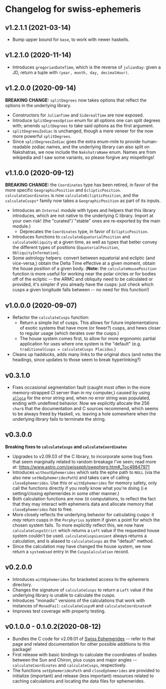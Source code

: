 # Changelog for swiss-ephemeris

## v1.2.1.1 (2021-03-14)

* Bump upper bound for `base`, to work with newer haskells.

## v1.2.1.0 (2020-11-14)

* Introduces `gregorianDateTime`, which is the reverse of `julianDay`: given a JD, return
  a tuple with `(year, month, day, decimalHour)`.

## v1.2.0.0 (2020-09-14)

**BREAKING CHANGE:** `splitDegrees` now takes options that reflect the options in the underlying library.

* Constructors for `JulianTime` and `SiderealTime` are now exposed.
* Introduce `SplitDegreesOption` enum for all options one can split degrees with; amends `splitDegrees` to take
  said options as the first argument.
* `splitDegreesZodiac` is unchanged, though a mere veneer for the now more powerful `splitDegrees`.
* Since `splitDegreesZodiac` goes the extra enum-mile to provide human-readable zodiac names, and the underlying
  library can also split on Nakshatras, we now include the `NakshatraName` enum. Names are from wikipedia
  and I saw some variants, so please forgive any mispellings!

## v1.1.0.0 (2020-09-12)

**BREAKING CHANGE:** the `Coordinates` type has been retired, in favor of the more specific
`GeographicPosition` and `EclipticPosition`. `calculateCoordinates` is now `calculateEclipticPosition`,
and the `calculateCusps*` family now takes a `GeographicPosition` as part of its inputs.

* Introduces an `Internal` module with types and helpers that this library introduces,
  which are not native to the underlying C library. Import at your own risk! (the "curated"/
  "stable" ones are re-exported by the main module.)
  - Deprecates the `Coordinates` type, in favor of `EclipticPosition`.
* Introduces functions to `calculateEquatorialPosition` and `calculateObliquity` at a given time,
  as well as types that better convey the different types of positions (`EquatorialPosition`, `ObliquityInformation`).
* Some astrology helpers: convert between equatorial and ecliptic (and vice-versa,)
  obtain the Delta Time effective at a given moment, obtain the house position of a given body.
  (**Note:** the `calculateHousePosition` function is more useful for working near the polar circles or for bodies
  off of the ecliptic -- the ARMC and obliquity need to be calculated or provided, it's simpler
  if you already have the cusps: just check which cusps a given longitude falls between -- no need for
  this function!)


## v1.0.0.0 (2020-09-07)

* Refactor the `calculateCusps` function:
  - Return a simple list of cusps. This allows for future implementations of exotic systems
    that have more (or fewer?) cusps, and hews closer to regular usage (which iterates over the cusps.)
  - The house system comes first, to allow for more ergonomic partial application for uses where one system is
    the "default" (e.g. `traditionalCusps = calculateCusps Placidus`.)
* Cleans up haddocks, adds many links to the original docs (and notes the headings, since updates to those
  seem to break hyperlinking?)

## v0.3.1.0

* Fixes occasional segmentation fault (caught most often in the more memory-strapped CI server than in my computer,)
  caused by using [`alloca`](https://hackage.haskell.org/package/base-4.14.0.0/docs/Foreign-Marshal-Alloc.html#v:alloca) for the error string and, when no error string was populated, ending with undefined
  behavior. Now we explicitly allocate the 256 `char`s that the documentation and C sources recommend, which seems to be always
  freed by Haskell, vs. leaving a hole somewhere when the underlying library fails to terminate the string.

## v0.3.0.0

**Breaking fixes to `calculateCusps` and `calculateCoordinates`**

* Upgrades to v2.09.03 of the C library, to incorporate some bug fixes that seem marginally related
  to random breakage I've seen; read more at: https://www.astro.com/swisseph/swephprg.htm#_Toc49847971
* Introduces `withoutEphemerides` which sets the ephe path to `NULL` (via the also new `setNoEphemeridesPath`)
  and takes care of calling `closeEphemerides`. Use this or `withEphemerides` for memory safety,
  only call the functions directly if you _really_ know what you're doing (i.e setting/closing ephemerides
  in some other manner.)
* Both calculation functions are now `IO` computations, to reflect the fact that they may interact
  with ephemeris data and allocate memory that `closeEphemerides` _has_ to free.
* More closely reflects the underlying behavior for calculating cusps: it _may_ return
  cusps in the `Porphyrius` system if given a point for which the chosen system fails. To
  more explicitly reflect this, we now have `calculateCuspsStrict` which returns a `Left` value
  if the requested house system couldn't be used. `calculateCuspsLenient`  always returns a calculation,
  and is aliased to `calculateCusps` as the "default" method.
* Since the calculation may have changed the house system, we now return a `systemUsed` entry
  in the `CuspsCalculation` record.


## v0.2.0.0

* Introduces `withEphemerides` for bracketed access to the ephemeris directory.
* Changes the signature of `calculateCusps` to return a `Left` value if the underlying library
  is unable to calculate the cusps.
* Introduces "monadic" versions of the calculations that work with instances of `MonadFail`:
  `calculateCuspsM` and `calculateCoordinatesM`
* Improves test coverage with property testing.

## v0.1.0.0 - 0.1.0.2(2020-08-12)

* Bundles the C code for v2.09.01 of [Swiss
  Ephemerides](https://www.astro.com/swisseph/swephinfo_e.htm) -- refer to that
  page and related documentation for other possible additions to this package! 
* First release with basic bindings to calculate the coordinates of bodies
  between the Sun and Chiron, plus cusps and major angles --
`calculateCoordinates` and `calculateCusps`, respectively.
* The functions `setEphemeridesPath` and `closeEphemerides` are provided to
  initialize (important) and release (less important) resources related to
  caching calculations and locating the data files for ephemerides.
